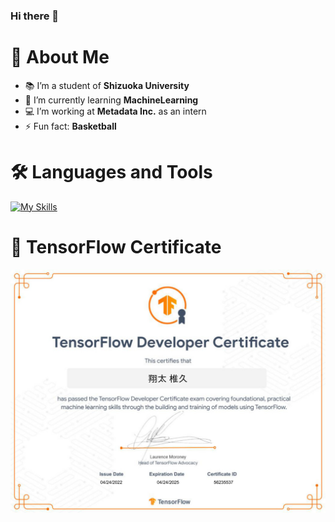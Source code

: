 ### Hi there 👋

# 👀 About Me
- 📚 I’m a student of **Shizuoka University**
- 🌱 I’m currently learning **MachineLearning**
- 💻 I’m working at **Metadata Inc.** as an intern 
- ⚡ Fun fact: **Basketball**

# 🛠 Languages and Tools
[![My Skills](https://skillicons.dev/icons?i=docker,react,javascript,py,tensorflow,gitlab,github,html,css,ruby,rails,linux)](https://skillicons.dev)

# 📖 TensorFlow Certificate
<kbd><img src="credencial.pdf" /></kbd>


